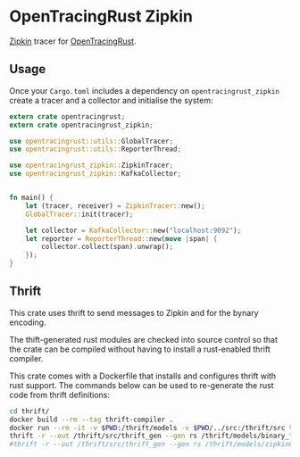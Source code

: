 OpenTracingRust Zipkin
======================
[Zipkin](https://zipkin.io/) tracer for [OpenTracingRust](https://docs.rs/opentracingrust/0.3.0/opentracingrust/).


Usage
-----
Once your `Cargo.toml` includes a dependency on `opentracingrust_zipkin`
create a tracer and a collector and initialise the system:

```rust
extern crate opentracingrust;
extern crate opentracingrust_zipkin;

use opentracingrust::utils::GlobalTracer;
use opentracingrust::utils::ReporterThread;

use opentracingrust_zipkin::ZipkinTracer;
use opentracingrust_zipkin::KafkaCollector;


fn main() {
    let (tracer, receiver) = ZipkinTracer::new();
    GlobalTracer::init(tracer);

    let collector = KafkaCollector::new("localhost:9092");
    let reporter = ReporterThread::new(move |span| {
        collector.collect(span).unwrap();
    });
}
```


Thrift
------
This crate uses thrift to send messages to Zipkin and for the bynary encoding.

The thift-generated rust modules are checked into source control so that the
crate can be compiled without having to install a rust-enabled thrift compiler.

This crate comes with a Dockerfile that installs and configures thrift with rust support.
The commands below can be used to re-generate the rust code from thrift definitions:

```bash
cd thrift/
docker build --rm --tag thrift-compiler .
docker run --rm -it -v $PWD:/thrift/models -v $PWD/../src:/thrift/src thrift-compiler bash
thrift -r --out /thrift/src/thrift_gen --gen rs /thrift/models/binary_format.thrift
#thrift -r --out /thrift/src/thrift_gen --gen rs /thrift/models/zipkinCore.thrift
```
